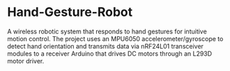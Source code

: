 # Hand-Gesture-Robot
A wireless robotic system that responds to hand gestures for intuitive motion control. The project uses an MPU6050 accelerometer/gyroscope to detect hand orientation and transmits data via nRF24L01 transceiver modules to a receiver Arduino that drives DC motors through an L293D motor driver.
